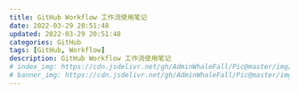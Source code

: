```yaml
---
title: GitHub Workflow 工作流使用笔记
date: 2022-03-29 20:51:48
updated: 2022-03-29 20:51:48
categories: GitHub
tags: [GitHub, Workflow]
description: GitHub Workflow 工作流使用笔记
# index_img: https://cdn.jsdelivr.net/gh/AdminWhaleFall/Pic@master/img/20210629014311.png
# banner_img: https://cdn.jsdelivr.net/gh/AdminWhaleFall/Pic@master/img/20210629014311.png
---
```


